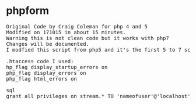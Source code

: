 # phpform
<pre>
Original Code by Craig Coleman for php 4 and 5
Modified on 171015 in about 15 minutes.
Warning this is not clean code but it works with php7
Changes will be documented.
I modfied this script from php5 and it's the first 5 to 7 script I modified.

.htaccess code I used:
hp_flag display_startup_errors on
php_flag display_errors on
php_flag html_errors on

sql
grant all privileges on stream.* TO 'nameofuser'@'localhost' IDENTIFIED BY 'whitehat'; 



</pre>
